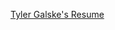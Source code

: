 [Tyler Galske's Resume](https://drive.google.com/file/d/1VJZdtNYNVAgzCIsTNccbuKVInQ6Hhyp6/view?usp=sharing)
